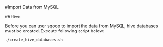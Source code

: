 #Import Data from MySQL

##Hive 

Before you can user sqoop to import the data from MySQL, hive databases must be created. Execute following script below:

```shell
./create_hive_databases.sh
```
